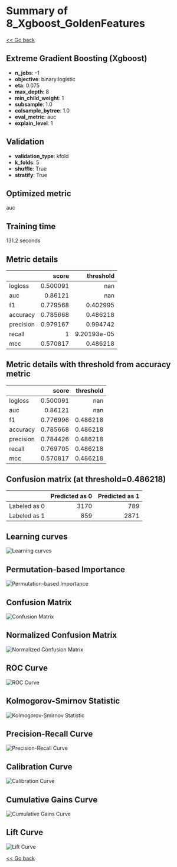 # Summary of 8_Xgboost_GoldenFeatures

[<< Go back](../README.md)


## Extreme Gradient Boosting (Xgboost)
- **n_jobs**: -1
- **objective**: binary:logistic
- **eta**: 0.075
- **max_depth**: 8
- **min_child_weight**: 1
- **subsample**: 1.0
- **colsample_bytree**: 1.0
- **eval_metric**: auc
- **explain_level**: 1

## Validation
 - **validation_type**: kfold
 - **k_folds**: 5
 - **shuffle**: True
 - **stratify**: True

## Optimized metric
auc

## Training time

131.2 seconds

## Metric details
|           |    score |     threshold |
|:----------|---------:|--------------:|
| logloss   | 0.500091 | nan           |
| auc       | 0.86121  | nan           |
| f1        | 0.779568 |   0.402995    |
| accuracy  | 0.785668 |   0.486218    |
| precision | 0.979167 |   0.994742    |
| recall    | 1        |   9.20193e-05 |
| mcc       | 0.570817 |   0.486218    |


## Metric details with threshold from accuracy metric
|           |    score |   threshold |
|:----------|---------:|------------:|
| logloss   | 0.500091 |  nan        |
| auc       | 0.86121  |  nan        |
| f1        | 0.776996 |    0.486218 |
| accuracy  | 0.785668 |    0.486218 |
| precision | 0.784426 |    0.486218 |
| recall    | 0.769705 |    0.486218 |
| mcc       | 0.570817 |    0.486218 |


## Confusion matrix (at threshold=0.486218)
|              |   Predicted as 0 |   Predicted as 1 |
|:-------------|-----------------:|-----------------:|
| Labeled as 0 |             3170 |              789 |
| Labeled as 1 |              859 |             2871 |

## Learning curves
![Learning curves](learning_curves.png)

## Permutation-based Importance
![Permutation-based Importance](permutation_importance.png)
## Confusion Matrix

![Confusion Matrix](confusion_matrix.png)


## Normalized Confusion Matrix

![Normalized Confusion Matrix](confusion_matrix_normalized.png)


## ROC Curve

![ROC Curve](roc_curve.png)


## Kolmogorov-Smirnov Statistic

![Kolmogorov-Smirnov Statistic](ks_statistic.png)


## Precision-Recall Curve

![Precision-Recall Curve](precision_recall_curve.png)


## Calibration Curve

![Calibration Curve](calibration_curve_curve.png)


## Cumulative Gains Curve

![Cumulative Gains Curve](cumulative_gains_curve.png)


## Lift Curve

![Lift Curve](lift_curve.png)



[<< Go back](../README.md)
